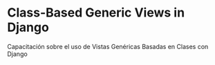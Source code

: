 # Class-Based Generic Views in Django
Capacitación sobre el uso de Vistas Genéricas Basadas en Clases con Django
